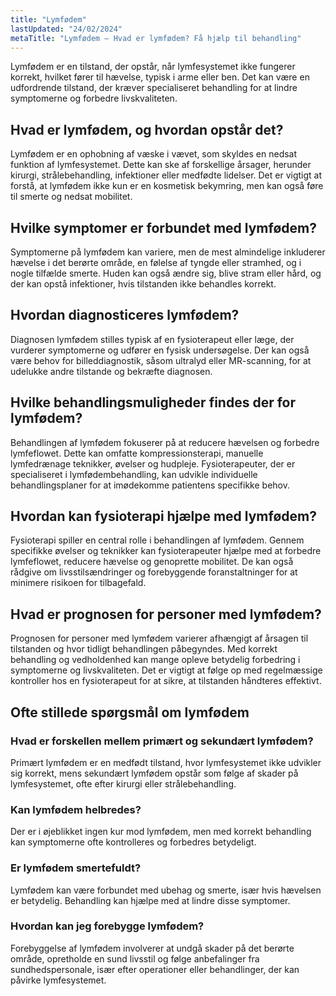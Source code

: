```yaml
---
title: "Lymfødem"
lastUpdated: "24/02/2024"
metaTitle: "Lymfødem – Hvad er lymfødem? Få hjælp til behandling"
---
```


Lymfødem er en tilstand, der opstår, når lymfesystemet ikke fungerer korrekt, hvilket fører til hævelse, typisk i arme eller ben. Det kan være en udfordrende tilstand, der kræver specialiseret behandling for at lindre symptomerne og forbedre livskvaliteten.

## Hvad er lymfødem, og hvordan opstår det?

Lymfødem er en ophobning af væske i vævet, som skyldes en nedsat funktion af lymfesystemet. Dette kan ske af forskellige årsager, herunder kirurgi, strålebehandling, infektioner eller medfødte lidelser. Det er vigtigt at forstå, at lymfødem ikke kun er en kosmetisk bekymring, men kan også føre til smerte og nedsat mobilitet.

## Hvilke symptomer er forbundet med lymfødem?

Symptomerne på lymfødem kan variere, men de mest almindelige inkluderer hævelse i det berørte område, en følelse af tyngde eller stramhed, og i nogle tilfælde smerte. Huden kan også ændre sig, blive stram eller hård, og der kan opstå infektioner, hvis tilstanden ikke behandles korrekt.

## Hvordan diagnosticeres lymfødem?

Diagnosen lymfødem stilles typisk af en fysioterapeut eller læge, der vurderer symptomerne og udfører en fysisk undersøgelse. Der kan også være behov for billeddiagnostik, såsom ultralyd eller MR-scanning, for at udelukke andre tilstande og bekræfte diagnosen.

## Hvilke behandlingsmuligheder findes der for lymfødem?

Behandlingen af lymfødem fokuserer på at reducere hævelsen og forbedre lymfeflowet. Dette kan omfatte kompressionsterapi, manuelle lymfedrænage teknikker, øvelser og hudpleje. Fysioterapeuter, der er specialiseret i lymfødembehandling, kan udvikle individuelle behandlingsplaner for at imødekomme patientens specifikke behov.

## Hvordan kan fysioterapi hjælpe med lymfødem?

Fysioterapi spiller en central rolle i behandlingen af lymfødem. Gennem specifikke øvelser og teknikker kan fysioterapeuter hjælpe med at forbedre lymfeflowet, reducere hævelse og genoprette mobilitet. De kan også rådgive om livsstilsændringer og forebyggende foranstaltninger for at minimere risikoen for tilbagefald.

## Hvad er prognosen for personer med lymfødem?

Prognosen for personer med lymfødem varierer afhængigt af årsagen til tilstanden og hvor tidligt behandlingen påbegyndes. Med korrekt behandling og vedholdenhed kan mange opleve betydelig forbedring i symptomerne og livskvaliteten. Det er vigtigt at følge op med regelmæssige kontroller hos en fysioterapeut for at sikre, at tilstanden håndteres effektivt.

## Ofte stillede spørgsmål om lymfødem

### Hvad er forskellen mellem primært og sekundært lymfødem?

Primært lymfødem er en medfødt tilstand, hvor lymfesystemet ikke udvikler sig korrekt, mens sekundært lymfødem opstår som følge af skader på lymfesystemet, ofte efter kirurgi eller strålebehandling.

### Kan lymfødem helbredes?

Der er i øjeblikket ingen kur mod lymfødem, men med korrekt behandling kan symptomerne ofte kontrolleres og forbedres betydeligt.

### Er lymfødem smertefuldt?

Lymfødem kan være forbundet med ubehag og smerte, især hvis hævelsen er betydelig. Behandling kan hjælpe med at lindre disse symptomer.

### Hvordan kan jeg forebygge lymfødem?

Forebyggelse af lymfødem involverer at undgå skader på det berørte område, opretholde en sund livsstil og følge anbefalinger fra sundhedspersonale, især efter operationer eller behandlinger, der kan påvirke lymfesystemet.
